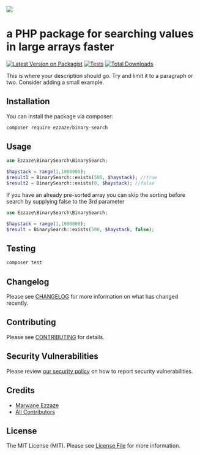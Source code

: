 
[<img src="https://github-ads.s3.eu-central-1.amazonaws.com/support-ukraine.svg?t=1" />](https://supportukrainenow.org)

# a PHP package for searching values in large arrays faster

[![Latest Version on Packagist](https://img.shields.io/packagist/v/ezzaze/binary-search.svg?style=flat-square)](https://packagist.org/packages/ezzaze/binary-search)
[![Tests](https://github.com/ezzaze/binary-search/actions/workflows/run-tests.yml/badge.svg?branch=main)](https://github.com/ezzaze/binary-search/actions/workflows/run-tests.yml)
[![Total Downloads](https://img.shields.io/packagist/dt/ezzaze/binary-search.svg?style=flat-square)](https://packagist.org/packages/ezzaze/binary-search)

This is where your description should go. Try and limit it to a paragraph or two. Consider adding a small example.

## Installation

You can install the package via composer:

```bash
composer require ezzaze/binary-search
```

## Usage

```php
use Ezzaze\BinarySearch\BinarySearch;

$haystack = range(1,1000000);
$result1 = BinarySearch::exists(500, $haystack); //true
$result2 = BinarySearch::exists(0, $haystack); //false
```

If you have an already pre-sorted array you can skip the sorting before search by supplying false to the 3rd parameter
```php
use Ezzaze\BinarySearch\BinarySearch;

$haystack = range(1,1000000);
$result = BinarySearch::exists(500, $haystack, false);
```

## Testing

```bash
composer test
```

## Changelog

Please see [CHANGELOG](CHANGELOG.md) for more information on what has changed recently.

## Contributing

Please see [CONTRIBUTING](https://github.com/spatie/.github/blob/main/CONTRIBUTING.md) for details.

## Security Vulnerabilities

Please review [our security policy](../../security/policy) on how to report security vulnerabilities.

## Credits

- [Marwane Ezzaze](https://github.com/ezzaze)
- [All Contributors](../../contributors)

## License

The MIT License (MIT). Please see [License File](LICENSE.md) for more information.

